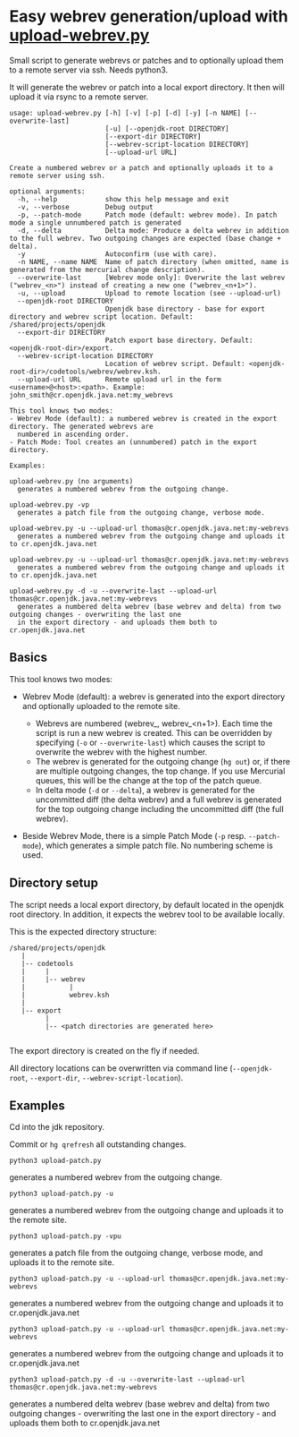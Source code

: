 # Easy webrev generation/upload with [upload-webrev.py](upload-webrev.py)

Small script to generate webrevs or patches and to optionally upload them to a remote server via ssh. Needs python3.

It will generate the webrev or patch into a local export directory. It then will upload it via rsync to a remote
server.

```
usage: upload-webrev.py [-h] [-v] [-p] [-d] [-y] [-n NAME] [--overwrite-last]
                        [-u] [--openjdk-root DIRECTORY]
                        [--export-dir DIRECTORY]
                        [--webrev-script-location DIRECTORY]
                        [--upload-url URL]

Create a numbered webrev or a patch and optionally uploads it to a remote server using ssh.

optional arguments:
  -h, --help            show this help message and exit
  -v, --verbose         Debug output
  -p, --patch-mode      Patch mode (default: webrev mode). In patch mode a single unnumbered patch is generated
  -d, --delta           Delta mode: Produce a delta webrev in addition to the full webrev. Two outgoing changes are expected (base change + delta).
  -y                    Autoconfirm (use with care).
  -n NAME, --name NAME  Name of patch directory (when omitted, name is generated from the mercurial change description).
  --overwrite-last      [Webrev mode only]: Overwrite the last webrev ("webrev_<n>") instead of creating a new one ("webrev_<n+1>").
  -u, --upload          Upload to remote location (see --upload-url)
  --openjdk-root DIRECTORY
                        Openjdk base directory - base for export directory and webrev script location. Default: /shared/projects/openjdk
  --export-dir DIRECTORY
                        Patch export base directory. Default: <openjdk-root-dir>/export.
  --webrev-script-location DIRECTORY
                        Location of webrev script. Default: <openjdk-root-dir>/codetools/webrev/webrev.ksh.
  --upload-url URL      Remote upload url in the form <username>@<host>:<path>. Example: john_smith@cr.openjdk.java.net:my_webrevs

This tool knows two modes:
- Webrev Mode (default): a numbered webrev is created in the export directory. The generated webrevs are 
  numbered in ascending order.
- Patch Mode: Tool creates an (unnumbered) patch in the export directory.

Examples:

upload-webrev.py (no arguments)
  generates a numbered webrev from the outgoing change.

upload-webrev.py -vp
  generates a patch file from the outgoing change, verbose mode.

upload-webrev.py -u --upload-url thomas@cr.openjdk.java.net:my-webrevs
  generates a numbered webrev from the outgoing change and uploads it to cr.openjdk.java.net

upload-webrev.py -u --upload-url thomas@cr.openjdk.java.net:my-webrevs
  generates a numbered webrev from the outgoing change and uploads it to cr.openjdk.java.net

upload-webrev.py -d -u --overwrite-last --upload-url thomas@cr.openjdk.java.net:my-webrevs
  generates a numbered delta webrev (base webrev and delta) from two outgoing changes - overwriting the last one
  in the export directory - and uploads them both to cr.openjdk.java.net

```

## Basics

This tool knows two modes:
- Webrev Mode (default): a webrev is generated into the export directory and optionally uploaded to the remote site.
    - Webrevs are numbered (webrev_<n>, webrev_<n+1>). Each time the script is run a new webrev is created. This can be overridden by specifying (`-o` or `--overwrite-last`) which causes the script to overwrite the webrev with the highest number.
    - The webrev is generated for the outgoing change (`hg out`) or, if there are multiple outgoing changes, the top change. If you use Mercurial queues, this will be the change at the top of the patch queue.
    - In delta mode (`-d` or `--delta`), a webrev is generated for the uncommitted diff (the delta webrev) and a full webrev is generated for the top outgoing change including the uncommitted diff (the full webrev).

- Beside Webrev Mode, there is a simple Patch Mode (`-p` resp. `--patch-mode`), which generates a simple patch file. No numbering scheme is used.

## Directory setup

The script needs a local export directory, by default located in the openjdk root directory. In addition, it
expects the webrev tool to be available locally.

This is the expected directory structure:


```
/shared/projects/openjdk
   |
   |-- codetools
   |     |
   |     |-- webrev
   |           |
   |           webrev.ksh
   |
   |-- export
         |
         |-- <patch directories are generated here>
          
```

The export directory is created on the fly if needed.

All directory locations can be overwritten via command line (`--openjdk-root`, `--export-dir`, `--webrev-script-location`). 

## Examples

Cd into the jdk repository. 

Commit or `hg qrefresh` all outstanding changes.


```
python3 upload-patch.py
```

  generates a numbered webrev from the outgoing change.

```
python3 upload-patch.py -u
```

  generates a numbered webrev from the outgoing change and uploads it to the remote site.


```
python3 upload-patch.py -vpu
```

  generates a patch file from the outgoing change, verbose mode, and uploads it to the remote site.

```
python3 upload-patch.py -u --upload-url thomas@cr.openjdk.java.net:my-webrevs
```

  generates a numbered webrev from the outgoing change and uploads it to cr.openjdk.java.net

```
python3 upload-patch.py -u --upload-url thomas@cr.openjdk.java.net:my-webrevs
```

  generates a numbered webrev from the outgoing change and uploads it to cr.openjdk.java.net

```
python3 upload-patch.py -d -u --overwrite-last --upload-url thomas@cr.openjdk.java.net:my-webrevs
```

  generates a numbered delta webrev (base webrev and delta) from two outgoing changes - overwriting the last one
  in the export directory - and uploads them both to cr.openjdk.java.net


